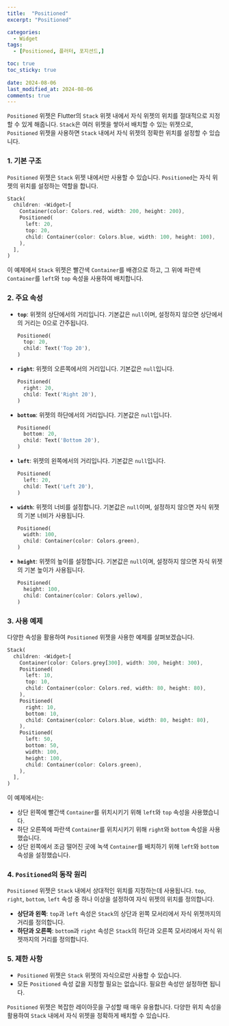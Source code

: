 ```yaml
---
title:  "Positioned" 
excerpt: "Positioned"

categories:
  - Widget
tags:
  - [Positioned, 플러터, 포지션드,]

toc: true
toc_sticky: true
 
date: 2024-08-06
last_modified_at: 2024-08-06
comments: true
---
```


`Positioned` 위젯은 Flutter의 `Stack` 위젯 내에서 자식 위젯의 위치를 절대적으로 지정할 수 있게 해줍니다. `Stack`은 여러 위젯을 쌓아서 배치할 수 있는 위젯으로, `Positioned` 위젯을 사용하면 `Stack` 내에서 자식 위젯의 정확한 위치를 설정할 수 있습니다.

### 1. 기본 구조

`Positioned` 위젯은 `Stack` 위젯 내에서만 사용할 수 있습니다. `Positioned`는 자식 위젯의 위치를 설정하는 역할을 합니다.

```dart
Stack(
  children: <Widget>[
    Container(color: Colors.red, width: 200, height: 200),
    Positioned(
      left: 20,
      top: 20,
      child: Container(color: Colors.blue, width: 100, height: 100),
    ),
  ],
)
```

이 예제에서 `Stack` 위젯은 빨간색 `Container`를 배경으로 하고, 그 위에 파란색 `Container`를 `left`와 `top` 속성을 사용하여 배치합니다.

### 2. 주요 속성

- **`top`**: 위젯의 상단에서의 거리입니다. 기본값은 `null`이며, 설정하지 않으면 상단에서의 거리는 0으로 간주됩니다.

  ```dart
  Positioned(
    top: 20,
    child: Text('Top 20'),
  )
  ```

- **`right`**: 위젯의 오른쪽에서의 거리입니다. 기본값은 `null`입니다.

  ```dart
  Positioned(
    right: 20,
    child: Text('Right 20'),
  )
  ```

- **`bottom`**: 위젯의 하단에서의 거리입니다. 기본값은 `null`입니다.

  ```dart
  Positioned(
    bottom: 20,
    child: Text('Bottom 20'),
  )
  ```

- **`left`**: 위젯의 왼쪽에서의 거리입니다. 기본값은 `null`입니다.

  ```dart
  Positioned(
    left: 20,
    child: Text('Left 20'),
  )
  ```

- **`width`**: 위젯의 너비를 설정합니다. 기본값은 `null`이며, 설정하지 않으면 자식 위젯의 기본 너비가 사용됩니다.

  ```dart
  Positioned(
    width: 100,
    child: Container(color: Colors.green),
  )
  ```

- **`height`**: 위젯의 높이를 설정합니다. 기본값은 `null`이며, 설정하지 않으면 자식 위젯의 기본 높이가 사용됩니다.

  ```dart
  Positioned(
    height: 100,
    child: Container(color: Colors.yellow),
  )
  ```

### 3. 사용 예제

다양한 속성을 활용하여 `Positioned` 위젯을 사용한 예제를 살펴보겠습니다.

```dart
Stack(
  children: <Widget>[
    Container(color: Colors.grey[300], width: 300, height: 300),
    Positioned(
      left: 10,
      top: 10,
      child: Container(color: Colors.red, width: 80, height: 80),
    ),
    Positioned(
      right: 10,
      bottom: 10,
      child: Container(color: Colors.blue, width: 80, height: 80),
    ),
    Positioned(
      left: 50,
      bottom: 50,
      width: 100,
      height: 100,
      child: Container(color: Colors.green),
    ),
  ],
)
```

이 예제에서는:
- 상단 왼쪽에 빨간색 `Container`를 위치시키기 위해 `left`와 `top` 속성을 사용했습니다.
- 하단 오른쪽에 파란색 `Container`를 위치시키기 위해 `right`와 `bottom` 속성을 사용했습니다.
- 상단 왼쪽에서 조금 떨어진 곳에 녹색 `Container`를 배치하기 위해 `left`와 `bottom` 속성을 설정했습니다.

### 4. `Positioned`의 동작 원리

`Positioned` 위젯은 `Stack` 내에서 상대적인 위치를 지정하는데 사용됩니다. `top`, `right`, `bottom`, `left` 속성 중 하나 이상을 설정하여 자식 위젯의 위치를 정의합니다. 

- **상단과 왼쪽**: `top`과 `left` 속성은 `Stack`의 상단과 왼쪽 모서리에서 자식 위젯까지의 거리를 정의합니다.
- **하단과 오른쪽**: `bottom`과 `right` 속성은 `Stack`의 하단과 오른쪽 모서리에서 자식 위젯까지의 거리를 정의합니다.

### 5. 제한 사항

- `Positioned` 위젯은 `Stack` 위젯의 자식으로만 사용할 수 있습니다.
- 모든 `Positioned` 속성 값을 지정할 필요는 없습니다. 필요한 속성만 설정하면 됩니다.

`Positioned` 위젯은 복잡한 레이아웃을 구성할 때 매우 유용합니다. 다양한 위치 속성을 활용하여 `Stack` 내에서 자식 위젯을 정확하게 배치할 수 있습니다.
